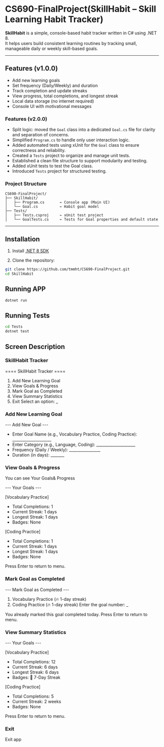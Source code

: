 # CS690-FinalProject(SkillHabit – Skill Learning Habit Tracker)

**SkillHabit** is a simple, console-based habit tracker written in C# using .NET 8.  
It helps users build consistent learning routines by tracking small, manageable daily or weekly skill-based goals.

---

## Features (v1.0.0)

- Add new learning goals
- Set frequency (Daily/Weekly) and duration
- Track completion and update streaks
- View progress, total completions, and longest streak
- Local data storage (no internet required)
- Console UI with motivational messages


### Features (v2.0.0)
- Split logic: moved the `Goal` class into a dedicated `Goal.cs` file for clarity and separation of concerns.
- Simplified `Program.cs` to handle only user interaction logic.
- Added automated tests using xUnit for the `Goal` class to ensure correctness and reliability.
- Created a `Tests` project to organize and manage unit tests.
- Established a clean file structure to support modularity and testing.
- Added xUnit tests to test the Goal class.
- Introduced `Tests` project for structured testing.


### Project Structure
```
CS690-FinalProject/
├── SkillHabit/
│   ├── Program.cs       ← Console app (Main UI)
│   └── Goal.cs          ← Habit goal model
├── Tests/
│   ├── Tests.csproj     ← xUnit test project
│   └── GoalTests.cs     ← Tests for Goal properties and default state
```
---

## Installation

1. Install [.NET 8 SDK](https://dotnet.microsoft.com/en-us/download/dotnet/8.0)

2. Clone the repository:

```bash
git clone https://github.com/tmmht/CS690-FinalProject.git
cd SkillHabit
```

## Running APP

```bash
dotnet run
```

## Running Tests

```bash
cd Tests
dotnet test
```


## Screen Description

### SkillHabit Tracker

==== SkillHabit Tracker ====
1. Add New Learning Goal
2. View Goals & Progress
3. Mark Goal as Completed
4. View Summary Statistics
5. Exit
Select an option: _


### Add New Learning Goal

--- Add New Goal ---

- Enter Goal Name (e.g., Vocabulary Practice, Coding Practice): ____________________
- Enter Category (e.g., Language, Coding): ____________________
- Frequency (Daily / Weekly): ________________
- Duration (in days): _______



### View Goals & Progress

You can see Your Goals& Progress

--- Your Goals ---

[Vocabulary Practice]
- Total Completions: 1
- Current Streak: 1 days
- Longest Streak: 1 days
- Badges: None

[Coding Practice]
- Total Completions: 1
- Current Streak: 1 days
- Longest Streak: 1 days
- Badges: None

Press Enter to return to menu.


### Mark Goal as Completed

--- Mark Goal as Completed ---

1. Vocabulary Practice (🔥 1-day streak)
2. Coding Practice (🔥 1-day streak)
Enter the goal number: _

You already marked this goal completed today.
Press Enter to return to menu.

### View Summary Statistics

--- Your Goals ---

[Vocabulary Practice]
- Total Completions: 12
- Current Streak: 6 days
- Longest Streak: 6 days
- Badges: 🏅 7-Day Streak

[Coding Practice]
- Total Completions: 5
- Current Streak: 2 weeks
- Badges: None

Press Enter to return to menu.

### Exit

Exit app


